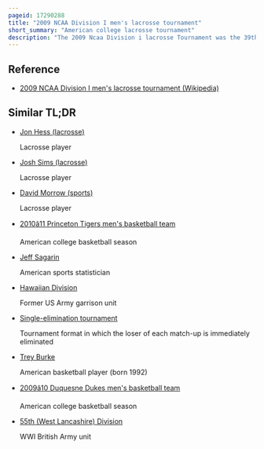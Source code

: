 ```yaml
---
pageid: 17290288
title: "2009 NCAA Division I men's lacrosse tournament"
short_summary: "American college lacrosse tournament"
description: "The 2009 Ncaa Division i lacrosse Tournament was the 39th annual Tournament hosted by the National Collegiate Athletic Association to determine the Team Champion of Men's College Lacrosse among its Division i Programs, held at the End of the 2009 Ncaa Division i Men's Lacrosse Season. The Tournament was played from May 9–25, 2009."
---
```


## Reference

- [2009 NCAA Division I men's lacrosse tournament (Wikipedia)](https://en.wikipedia.org/?curid=17290288)

## Similar TL;DR

- [Jon Hess (lacrosse)](/tldr/en/jon-hess-lacrosse)

  Lacrosse player

- [Josh Sims (lacrosse)](/tldr/en/josh-sims-lacrosse)

  Lacrosse player

- [David Morrow (sports)](/tldr/en/david-morrow-sports)

  Lacrosse player

- [2010â11 Princeton Tigers men's basketball team](/tldr/en/201011-princeton-tigers-mens-basketball-team)

  American college basketball season

- [Jeff Sagarin](/tldr/en/jeff-sagarin)

  American sports statistician

- [Hawaiian Division](/tldr/en/hawaiian-division)

  Former US Army garrison unit

- [Single-elimination tournament](/tldr/en/single-elimination-tournament)

  Tournament format in which the loser of each match-up is immediately eliminated

- [Trey Burke](/tldr/en/trey-burke)

  American basketball player (born 1992)

- [2009â10 Duquesne Dukes men's basketball team](/tldr/en/200910-duquesne-dukes-mens-basketball-team)

  American college basketball season

- [55th (West Lancashire) Division](/tldr/en/55th-west-lancashire-division)

  WWI British Army unit
